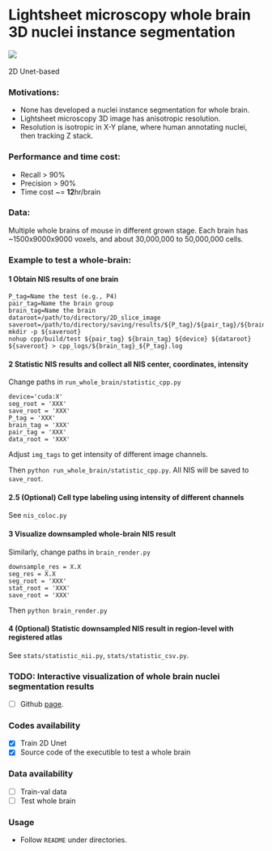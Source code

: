 # Lightsheet microscopy whole brain 3D nuclei instance segmentation
[![](https://img.shields.io/badge/github-_project_-blue?style=social&logo=github)](https://github.com/Chrisa142857/Lightsheet_microscopy_image_3D_nuclei_instance_segmentation) &ensp;

2D Unet-based

### Motivations:
 - None has developed a nuclei instance segmentation for whole brain.
 - Lightsheet microscopy 3D image has anisotropic resolution.
 - Resolution is isotropic in X-Y plane, where human annotating nuclei, then tracking Z stack.

### Performance and time cost:
 - Recall > 90% 
 - Precision > 90%
 - Time cost ~= **12**hr/brain

### Data:
Multiple whole brains of mouse in different grown stage. Each brain has ~1500x9000x9000 voxels, and about 30,000,000 to 50,000,000 cells.

### Example to test a whole-brain:

#### 1 Obtain NIS results of one brain
```
P_tag=Name the test (e.g., P4)
pair_tag=Name the brain group
brain_tag=Name the brain
dataroot=/path/to/directory/2D_slice_image
saveroot=/path/to/directory/saving/results/${P_tag}/${pair_tag}/${brain_tag}/
mkdir -p ${saveroot}
nohup cpp/build/test ${pair_tag} ${brain_tag} ${device} ${dataroot} ${saveroot} > cpp_logs/${brain_tag}_${P_tag}.log
```

#### 2 Statistic NIS results and collect all NIS center, coordinates, intensity
Change paths in `run_whole_brain/statistic_cpp.py`
```
device='cuda:X'
seg_root = 'XXX'
save_root = 'XXX'
P_tag = 'XXX'
brain_tag = 'XXX'
pair_tag = 'XXX'
data_root = 'XXX'
```
Adjust `img_tags` to get intensity of different image channels.

Then `python run_whole_brain/statistic_cpp.py`. All NIS will be saved to `save_root`.

#### 2.5 (Optional) Cell type labeling using intensity of different channels
See `nis_coloc.py`

#### 3 Visualize downsampled whole-brain NIS result
Similarly, change paths in `brain_render.py`
```
downsample_res = X.X
seg_res = X.X
seg_root = 'XXX'
stat_root = 'XXX'
save_root = 'XXX'
```

Then `python brain_render.py`

#### 4 (Optional) Statistic downsampled NIS result in region-level with registered atlas
See `stats/statistic_nii.py`, `stats/statistic_csv.py`.


### TODO: Interactive visualization of whole brain nuclei segmentation results
 - [ ] Github [page](http://lightsheet-nis.ziquanw.com/).

### Codes availability
 - [x] Train 2D Unet
 - [x] Source code of the executible to test a whole brain

### Data availability
 - [ ] Train-val data
 - [ ] Test whole brain

### Usage
 - Follow `README` under directories.